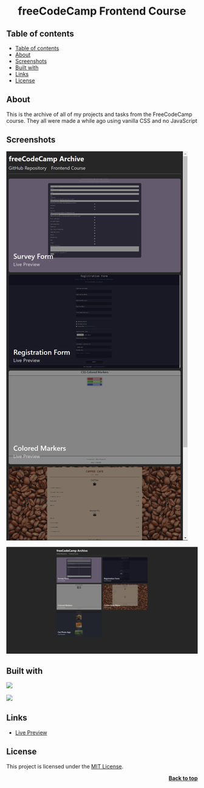 <a name="readme-top"></a>

<h1 align="center">freeCodeCamp Frontend Course</h1>

## Table of contents

- [Table of contents](#table-of-contents)
- [About](#about)
- [Screenshots](#screenshots)
- [Built with](#built-with)
- [Links](#links)
- [License](#license)

## About

This is the archive of all of my projects and tasks from the FreeCodeCamp course. They all were made a while ago using vanilla CSS and no JavaScript

## Screenshots

![](./img/msedge_Ffiv9G5sN3.png)

![](./img/msedge_PAPVTCvSgm.png)

## Built with

![](https://img.shields.io/badge/HTML5-E34F26?style=for-the-badge&logo=html5&logoColor=white)

![](https://img.shields.io/badge/CSS3-1572B6?style=for-the-badge&logo=css3&logoColor=white)

## Links

- [Live Preview](https://seesmof.github.io/testimonials-grid-section/)

## License

This project is licensed under the [MIT License](./LICENSE).

<p align="right"><a href="#readme-top"><strong>Back to top</strong></a></p>
